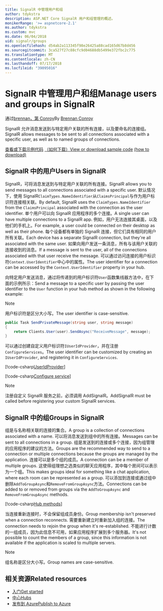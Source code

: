 ```yaml
---
title: SignalR 中管理用户和组
author: tdykstra
description: ASP.NET Core SignalR 用户和组管理的概述。
monikerRange: '>= aspnetcore-2.1'
ms.author: tdykstra
ms.custom: mvc
ms.date: 06/04/2018
uid: signalr/groups
ms.openlocfilehash: d54ab2a113345f98e26425a88cad165d67b8d456
ms.sourcegitcommit: 3ca527f27c88cfc9d04688db5499e372fbc2c775
ms.translationtype: MT
ms.contentlocale: zh-CN
ms.lasthandoff: 07/17/2018
ms.locfileid: "39095016"
---
```

# <a name="manage-users-and-groups-in-signalr"></a><span data-ttu-id="edc1d-103">SignalR 中管理用户和组</span><span class="sxs-lookup"><span data-stu-id="edc1d-103">Manage users and groups in SignalR</span></span>

<span data-ttu-id="edc1d-104">通过[brennan，第 Conroy](https://github.com/BrennanConroy)</span><span class="sxs-lookup"><span data-stu-id="edc1d-104">By [Brennan Conroy](https://github.com/BrennanConroy)</span></span>

<span data-ttu-id="edc1d-105">SignalR 允许消息发送到与特定用户关联的所有连接，以及要命名的连接组。</span><span class="sxs-lookup"><span data-stu-id="edc1d-105">SignalR allows messages to be sent to all connections associated with a specific user, as well as to named groups of connections.</span></span>

<span data-ttu-id="edc1d-106">[查看或下载示例代码](https://github.com/aspnet/Docs/tree/master/aspnetcore/signalr/groups/sample/) [（如何下载）](xref:tutorials/index#how-to-download-a-sample)</span><span class="sxs-lookup"><span data-stu-id="edc1d-106">[View or download sample code](https://github.com/aspnet/Docs/tree/master/aspnetcore/signalr/groups/sample/) [(how to download)](xref:tutorials/index#how-to-download-a-sample)</span></span>

## <a name="users-in-signalr"></a><span data-ttu-id="edc1d-107">SignalR 中的用户</span><span class="sxs-lookup"><span data-stu-id="edc1d-107">Users in SignalR</span></span>

<span data-ttu-id="edc1d-108">SignalR，可将消息发送到与特定用户关联的所有连接。</span><span class="sxs-lookup"><span data-stu-id="edc1d-108">SignalR allows you to send messages to all connections associated with a specific user.</span></span> <span data-ttu-id="edc1d-109">默认情况下，使用 SignalR`ClaimTypes.NameIdentifier`从`ClaimsPrincipal`与作为用户标识符连接相关联。</span><span class="sxs-lookup"><span data-stu-id="edc1d-109">By default, SignalR uses the `ClaimTypes.NameIdentifier` from the `ClaimsPrincipal` associated with the connection as the user identifier.</span></span> <span data-ttu-id="edc1d-110">单个用户可以向 SignalR 应用程序的多个连接。</span><span class="sxs-lookup"><span data-stu-id="edc1d-110">A single user can have multiple connections to a SignalR app.</span></span> <span data-ttu-id="edc1d-111">例如，用户无法连接其桌面，以及他们的手机上。</span><span class="sxs-lookup"><span data-stu-id="edc1d-111">For example, a user could be connected on their desktop as well as their phone.</span></span> <span data-ttu-id="edc1d-112">每个设备都有单独的 SignalR 连接，但它们具有相同的用户所有关联。</span><span class="sxs-lookup"><span data-stu-id="edc1d-112">Each device has a separate SignalR connection, but they're all associated with the same user.</span></span> <span data-ttu-id="edc1d-113">如果向用户发送一条消息，所有与该用户关联的连接收到的消息。</span><span class="sxs-lookup"><span data-stu-id="edc1d-113">If a message is sent to the user, all of the connections associated with that user receive the message.</span></span> <span data-ttu-id="edc1d-114">可以通过访问连接的用户标识符`Context.UserIdentifier`中心中的属性。</span><span class="sxs-lookup"><span data-stu-id="edc1d-114">The user identifier for a connection can be accessed by the `Context.UserIdentifier` property in your hub.</span></span>

<span data-ttu-id="edc1d-115">向特定用户发送消息，通过将传递到的用户标识符`User`函数集线器方法中，在下面的示例所示：</span><span class="sxs-lookup"><span data-stu-id="edc1d-115">Send a message to a specific user by passing the user identifier to the `User` function in your hub method as shown in the following example:</span></span>

> [!NOTE]
> <span data-ttu-id="edc1d-116">用户标识符是区分大小写。</span><span class="sxs-lookup"><span data-stu-id="edc1d-116">The user identifier is case-sensitive.</span></span>

```csharp
public Task SendPrivateMessage(string user, string message)
{
    return Clients.User(user).SendAsync("ReceiveMessage", message);
}
```

<span data-ttu-id="edc1d-117">可以通过创建自定义用户标识符`IUserIdProvider`，并在注册`ConfigureServices`。</span><span class="sxs-lookup"><span data-stu-id="edc1d-117">The user identifier can be customized by creating an `IUserIdProvider`, and registering it in `ConfigureServices`.</span></span>

[!code-csharp[UserIdProvider](groups/sample/customuseridprovider.cs?range=4-10)]

[!code-csharp[Configure service](groups/sample/startup.cs?range=21-22,39-42)]

> [!NOTE]
> <span data-ttu-id="edc1d-118">注册自定义 SignalR 服务之前，必须调用 AddSignalR。</span><span class="sxs-lookup"><span data-stu-id="edc1d-118">AddSignalR must be called before registering your custom SignalR services.</span></span>

## <a name="groups-in-signalr"></a><span data-ttu-id="edc1d-119">SignalR 中的组</span><span class="sxs-lookup"><span data-stu-id="edc1d-119">Groups in SignalR</span></span>

<span data-ttu-id="edc1d-120">组是与名称相关联的连接的集合。</span><span class="sxs-lookup"><span data-stu-id="edc1d-120">A group is a collection of connections associated with a name.</span></span> <span data-ttu-id="edc1d-121">可以将消息发送到组中的所有连接。</span><span class="sxs-lookup"><span data-stu-id="edc1d-121">Messages can be sent to all connections in a group.</span></span> <span data-ttu-id="edc1d-122">组是发送到的连接或多个连接，因为组管理的应用程序的建议的方法。</span><span class="sxs-lookup"><span data-stu-id="edc1d-122">Groups are the recommended way to send to a connection or multiple connections because the groups are managed by the application.</span></span> <span data-ttu-id="edc1d-123">连接可以是多个组的成员。</span><span class="sxs-lookup"><span data-stu-id="edc1d-123">A connection can be a member of multiple groups.</span></span> <span data-ttu-id="edc1d-124">这使得组理想之选类似的聊天应用程序，其中每个房间可以表示为一个组。</span><span class="sxs-lookup"><span data-stu-id="edc1d-124">This makes groups ideal for something like a chat application, where each room can be represented as a group.</span></span> <span data-ttu-id="edc1d-125">可以添加到连接或通过组中删除`AddToGroupAsync`和`RemoveFromGroupAsync`方法。</span><span class="sxs-lookup"><span data-stu-id="edc1d-125">Connections can be added to or removed from groups via the `AddToGroupAsync` and `RemoveFromGroupAsync` methods.</span></span>

[!code-csharp[Hub methods](groups/sample/hubs/chathub.cs?range=15-27)]

<span data-ttu-id="edc1d-126">当连接重新连接时，不会保留组成员身份。</span><span class="sxs-lookup"><span data-stu-id="edc1d-126">Group membership isn't preserved when a connection reconnects.</span></span> <span data-ttu-id="edc1d-127">需要重新建立时重新加入组的连接。</span><span class="sxs-lookup"><span data-stu-id="edc1d-127">The connection needs to rejoin the group when it's re-established.</span></span> <span data-ttu-id="edc1d-128">不能进行计数的一组成员，因为此信息不可用，如果应用程序扩展到多个服务器。</span><span class="sxs-lookup"><span data-stu-id="edc1d-128">It's not possible to count the members of a group, since this information is not available if the application is scaled to multiple servers.</span></span>

> [!NOTE]
> <span data-ttu-id="edc1d-129">组名称是区分大小写。</span><span class="sxs-lookup"><span data-stu-id="edc1d-129">Group names are case-sensitive.</span></span>

## <a name="related-resources"></a><span data-ttu-id="edc1d-130">相关资源</span><span class="sxs-lookup"><span data-stu-id="edc1d-130">Related resources</span></span>

* [<span data-ttu-id="edc1d-131">入门</span><span class="sxs-lookup"><span data-stu-id="edc1d-131">Get started</span></span>](xref:tutorials/signalr)
* [<span data-ttu-id="edc1d-132">中心</span><span class="sxs-lookup"><span data-stu-id="edc1d-132">Hubs</span></span>](xref:signalr/hubs)
* [<span data-ttu-id="edc1d-133">发布到 Azure</span><span class="sxs-lookup"><span data-stu-id="edc1d-133">Publish to Azure</span></span>](xref:signalr/publish-to-azure-web-app)
